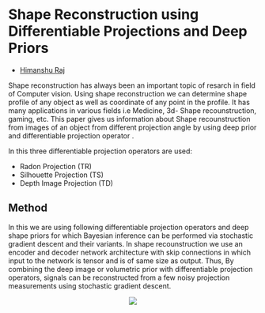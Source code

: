 # Shape Reconstruction using Differentiable Projections and Deep Priors

- [Himanshu Raj](https://github.com/himanshuraj001)

Shape reconstruction has always been an important topic of resarch in field of Computer vision. Using shape reconstruction we can determine  shape profile of any object as well as coordinate of any point in the profile. It has many applications in various fields i.e Medicine, 3d- Shape recounstruction, gaming, etc. This paper gives us information about Shape recounstruction from images of an object from different projection angle by using deep prior and differentiable projection operator .


In this three differentiable projection operators are used:
* Radon Projection (TR)
* Silhouette Projection (TS)
* Depth Image Projection (TD)

## Method

In this we are using following differentiable projection operators and deep shape priors for which Bayesian inference can be performed via stochastic gradient descent and their variants. In shape recounstruction we use an encoder and decoder network architecture with skip connections in which input to the network is tensor and is of same size as output. Thus, By combining the deep image or volumetric prior with differentiable projection operators, signals can be reconstructed from a few noisy projection measurements using stochastic gradient descent.

<p align = "center">
<img src="https://github.com/himanshuraj001/numerical_method-project-c-/blob/master/Untitled.png" />
</p>
